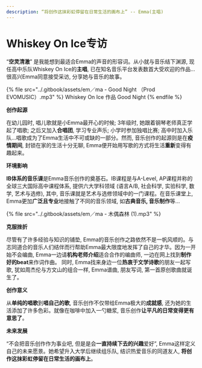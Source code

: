 ```yaml
---
description: “将创作这抹彩虹停留在日常生活的画布上” -- Emma(主唱)
---
```


# Whiskey On Ice专访

“**空灵清澈**” 是我能想到最适合Emma的声音的形容词。从小就与音乐结下渊源, 现任高中乐队Whiskey On Ice的**主唱**, 已在知名音乐平台发表数首大受欢迎的作品...很高兴Emma同意接受采访, 分享她与音乐的故事。

{% file src="../.gitbook/assets/em／ma - Good Night （Prod EVOMUSIC）.mp3" %}
Whiskey On Ice 作品 Good Night
{% endfile %}

**创作起源**

在幼儿园时, 唱儿歌就是小Emma最开心的时候; 3年级时, 她跟着钢琴老师真正学起了唱歌; 之后又加入**合唱团**, 学习专业声乐; 小学时参加独唱比赛; 高中时加入乐队...唱歌成为了Emma生活中不可或缺的一部分。然而, 音乐创作的起源则是在**疫情期间**, 封锁在家的生活十分无聊, Emma便开始用写歌的方式将生活**重新**变得有趣起来。



**环境影响**

**IB体系的音乐课**是Emma音乐创作的奠基石。IB课程是与A-Level, AP课程并称的全球三大国际高中课程体系, 提供六大学科领域 (语言A/B, 社会科学, 实验科学, 数学, 艺术与选修), 其中, 音乐课就是艺术与选修领域中的一门课程。在音乐课堂上, Emma更加**广泛且专业**地接触了不同的音乐领域, 如**古典音乐, 音乐制作**等...



{% file src="../.gitbook/assets/em／ma - 木偶森林 (1).mp3" %}

**克服挫折**

尽管有了许多经验与知识的铺垫, Emma的音乐创作之路依然不是一帆风顺的。与志同道合的音乐人们结伴而行帮助Emma最大限度地发挥了自己的才华。因为一开始不会编曲, Emma一边请**机构老师介绍**适合合作的编曲师, 一边在网上找到**制作好的beat**来作词作曲。 同时, Emma找来身边一位**热衷于文学诗歌**的朋友一起写歌, 犹如周杰伦与方文山的组合一样, Emma谱曲, 朋友写词, 第一首原创歌曲就诞生了。



**创作意义**

从**单纯的唱歌**到**唱自己的歌**, 音乐创作不仅带给Emma极大的**成就感**, 还为她的生活添加了许多色彩。就像在咖啡中加入一勺糖浆, 音乐创作**让平凡的日常变得更有意思了**。



**未来发展**

“不会把音乐创作作为事业吧, 但是是会**一直持续下去的兴趣**爱好”, Emma这样定义自己的未来愿景。她希望升入大学后继续组乐队, 结识热爱音乐的同道友人, **将创作这抹彩虹停留在日常生活的画布上**。

